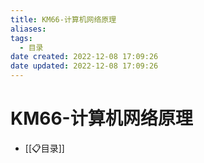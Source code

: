 ```yaml
---
title: KM66-计算机网络原理
aliases:
tags:
  - 目录
date created: 2022-12-08 17:09:26
date updated: 2022-12-08 17:09:26
---
```


# KM66-计算机网络原理

- [[📋目录]]
